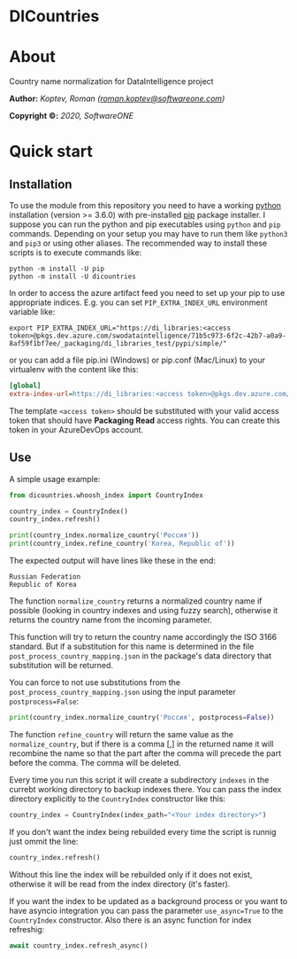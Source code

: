 DICountries
===========

# About

Country name normalization for DataIntelligence project

**Author:** *Koptev, Roman ([roman.koptev@softwareone.com](mailto:roman.koptev@softwareone.com))*

**Copyright ©:** *2020, SoftwareONE*

# Quick start

## Installation

To use the module from this repository you need to have a working [python](https://www.python.org/)
installation (version >= 3.6.0) with pre-installed [pip](https://pypi.org/project/pip/) package installer.
I suppose you can run the python and pip executables using `python` and `pip` commands. Depending on
your setup you may have to run them like `python3` and `pip3` or using other aliases. The recommended
way to install these scripts is to execute commands like:

```shell script
python -m install -U pip
python -m install -U dicountries 
```

In order to access the azure artifact feed you need to set up your pip to use appropriate indices.
E.g. you can set `PIP_EXTRA_INDEX_URL` environment variable like:

```shell script
export PIP_EXTRA_INDEX_URL="https://di_libraries:<access token>@pkgs.dev.azure.com/swodataintelligence/71b5c973-6f2c-42b7-a0a9-8af59f1bf7ee/_packaging/di_libraries_test/pypi/simple/"
```

or you can add a file pip.ini (Windows) or pip.conf (Mac/Linux) to your virtualenv
with the content like this:

```ini
[global]
extra-index-url=https://di_libraries:<access token>@pkgs.dev.azure.com/swodataintelligence/71b5c973-6f2c-42b7-a0a9-8af59f1bf7ee/_packaging/di_libraries_test/pypi/simple/
```

The template `<access token>` should be substituted with your valid access token that
should have **Packaging Read** access rights. You can create this token in your AzureDevOps account.

## Use

A simple usage example:

```python
from dicountries.whoosh_index import CountryIndex

country_index = CountryIndex()
country_index.refresh()

print(country_index.normalize_country('Россия'))
print(country_index.refine_country('Korea, Republic of'))
```

The expected output will have lines like these in the end:

```
Russian Federation
Republic of Korea
```

The function `normalize_country` returns a normalized country name if possible
(looking in country indexes and using fuzzy search),
otherwise it returns the country name from the incoming parameter.

This function will try to return the country name accordingly the ISO 3166 standard.
But if a substitution for this name is determined in the file
`post_process_country_mapping.json` in the package's data directory that
substitution will be returned.

You can force to not use substitutions from the `post_process_country_mapping.json`
using the input parameter `postprocess=False`:

```python
print(country_index.normalize_country('Россия', postprocess=False))

```

The function `refine_country` will return the same value as the `normalize_country`,
but if there is a comma \[,\] in the returned name it will recombine the name so that
the part after the comma will precede the part before the comma. The comma will be
deleted.

Every time you run this script it will create a subdirectory `indexes` in
the currebt working directory to backup indexes there. You can pass the index
directory explicitly to the `CountryIndex` constructor like this:

```python
country_index = CountryIndex(index_path="<Your index directory>")
```

If you don't want the index being rebuilded every time the script is runnig
just ommit the line:

```python
country_index.refresh()
```

Without this line the index will be rebuilded only if it does not exist, otherwise
it will be read from the index directory (it's faster).

If you want the index to be updated as a background process or you want to have
asyncio integration you can pass the parameter `use_async=True` to the `CountryIndex`
constructor. Also there is an async function for index refreshig:

```python
await country_index.refresh_async()
```

